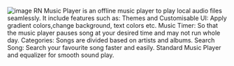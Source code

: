 ![image](https://com-amazon-mas-catalog.s3.amazonaws.com/amzn1.devportal.assetupload.d1a82f0bbb574738ae757c066db2ef81_bc5176c0-cd72-4315-b1bd-66bafc3e5ebc_c5df06943d7d2df375eddc92217de12f)
RN Music Player is an offline music player to play local audio files seamlessly.
It include features such as: Themes and Customisable UI: Apply gradient colors,change background, text colors etc. 
Music Timer: So that the music player pauses song at your desired time and may not run whole day. Categories: Songs are divided based on artists and albums.
Search Song: Search your favourite song faster and easily. Standard Music Player and equalizer for smooth sound play.
